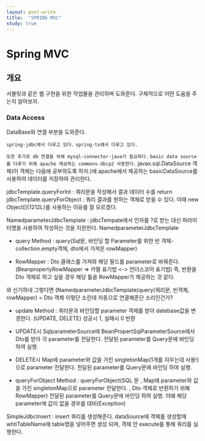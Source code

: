 ```yaml
---
layout: post-write
title:  "SPRING MVC"
study: true
---
```


# Spring MVC

## 개요
 서블릿과 같은 웹 구현을 위한 작업물을 관리하며 도와준다.
 구체적으로 어떤 도움을 주는지 알아보자.

### Data Access 
 DataBase와 연결 부분을 도와준다.

 `spring-jdbc에서 다루고 있다.`
 `spring-tx에서 다루고 있다.`

 `또한 추가로 db 연결을 위해 mysql-connector-java가 필요하다.`
 `basic data source를 다루기 위해 apache 제공하는 commons-dbcp2 사용한다.`
  javax.sql.DataSource 객체(이 객체는 다음에 공부하도록 하자.)에 apache에서 제공하는 basicDataSource를 사용하여 데이터를 저장하여 관리한다. 

 jdbcTemplate.queryForInt : 쿼리문을 작성해서 결과 데이터 수를 return
 jdbcTemplate.queryForObject : 쿼리 결과를 원하는 객체로 받을 수 있다.
 이때 new Object[]{1212L}를 사용하는 이유를 잘 모르겠다.

 NamedparameterJdbcTemplate : jdbcTempate에서 인자를 ?로 받는 대신 파라미터명을 사용하여 작성하는 것을 지원한다. 
  NamedparameterJdbcTemplate 
  - query Method : query(Sql문, 바인딩 할 Parameter를 위한 빈 객체- collection.empty객체, dto에서 가져온 rowMapper)

   - RowMapper : Dto 클래스를 가져와 해당 필드를 parameter로 바꿔준다. (BeanpropertyRowMapper => 카멜 표기법 <-> 언더스코어 표기법) 즉, 반환을 Dto 객체로 하고 싶을 경우 해당 틀을 RowMapper가 제공하는 것 같다.

  와 신기하네 그렇다면 (NamedparameterJdbcTemplate)query(쿼리문, 빈객체, rowMapper) = Dto 객체 이렇단 소린데 자동으로 연결해준단 소리인건가?

  - update Method : 쿼리문과 바인딩할 parameter 객체를 받아 datebase값을 변경한다. (UPDATE, DELETE) 성공시 1, 실패시 0 반환
   - UPDATE시 SqlparameterSource에 BeanPropertSqlParameterSource에서 Dto를 받아 각 parameter를 전달한다. 전달된 parameter를 Query문에 바인딩 하여 실행.
   - DELETE시 Map에 parameter와 값을 가진 singletonMap(1개를 지우는데 사용!)으로 parameter 전달한다. 전달된 parameter를 Query문에 바인딩 하여 실행.
  
  - queryForObject Method : queryForObject(SQL 문 , Map에 parameter와 값을 가진 singletonMap으로 parameter 전달한다. , Dto 객체로 반환하기 위해 RowMapper) 전달된 parameter를 Query문에 바인딩 하여 실행. 이떄 해당 parameter에 값이 없을 경우를 대비(Exception) 


 SimpleJdbcInsert : insert 쿼리를 생성해준다. dataSource에 객체를 생성할때 whtiTableName에 table명을 넣어주면 생성 되며, 객체 안 execute를 통해 쿼리를 실행한다.



 

 
